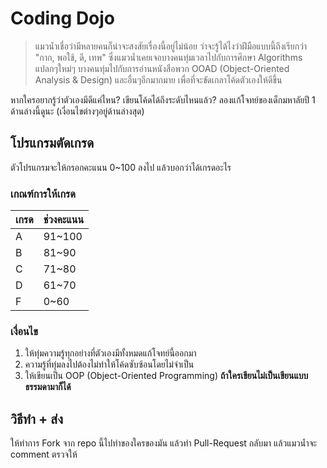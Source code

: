 # Coding Dojo
> แมวน้ำเชื่อว่ามีหลายคนก็น่าจะสงสัยเรื่องนี้อยู่ไม่น้อย ว่าจะรู้ได้ไงว่าฝีมือแบบนี้ถึงเรียกว่า "กาก, พอใช้, ดี, เทพ" ซึ่งแมวน้ำเคยเจอบางคนทุ่มเวลาไปกับการศึกษา Algorithms แปลกๆใหม่ๆ บางคนทุ่มไปกับการอ่านหนังสือพวก OOAD (Object-Oriented Analysis & Design) และอื่นๆอีกมากมาย เพื่อที่จะขัดเกลาโค้ดตัวเองให้ดีขึ้น

หากใครอยากรู้ว่าตัวเองมีดีแค่ไหน? เขียนโค้ดได้ถึงระดับไหนแล้ว? ลองแก้โจทย์ของเด็กมหาลัยปี 1 ด้านล่างนี้ดูนะ (เงื่อนไขต่างๆอยู่ด้านล่างสุด)

## โปรแกรมตัดเกรด
ตัวโปรแกรมจะให้กรอกคะแนน 0~100 ลงไป แล้วบอกว่าได้เกรดอะไร

### เกณฑ์การให้เกรด
|เกรด|ช่วงคะแนน|
|--|--|
|A|91~100|
|B|81~90|
|C|71~80|
|D|61~70|
|F|0~60|

### เงื่อนไข
1. ให้ทุ่มความรู้ทุกอย่างที่ตัวเองมีทั้งหมดแก้โจทย์นี้ออกมา
1. ความรู้ที่ทุ่มลงไปต้องไม่ทำให้โค้ดซับซ้อนโดยไม่จำเป็น
1. ให้เขียนเป็น OOP (Object-Oriented Programming) **ถ้าใครเขียนไม่เป็นเขียนแบบธรรมดามาก็ได้**

## วิธีทำ + ส่ง
ให้ทำการ Fork จาก repo นี้ไปทำของใครของมัน แล้วทำ Pull-Request กลับมา แล้วแมวน้ำจะ comment ตรวจให้
